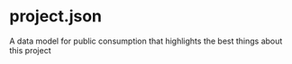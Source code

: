 # project.json
A data model for public consumption that highlights the best things about this project
